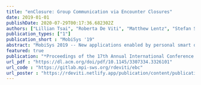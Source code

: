 ```yaml
---
title: "enClosure: Group Communication via Encounter Closures"
date: 2019-01-01
publishDate: 2020-07-29T00:17:36.682302Z
authors: ["Lillian Tsai", "Roberta De Viti", "Matthew Lentz", "Stefan Saroiu", "Bobby Bhattacharjee", "Peter Druschel"]
publication_types: ["1"]
publication_short : "MobiSys '19"
abstract: "MobiSys 2019 -- New applications enabled by personal smart devices and the Internet-of-Things (IoT) require communication in the context of periods of spatial co-location. Examples of this encounter-based communication (EbC) include social exchange among individuals who shared an experience, and interaction among personal and IoT devices that provide location-based services. Existing EbC systems are limited to communication among participants that share a direct encounter. This paper is inspired by two insights: (1) encounters also enable group communication among devices connected bypaths in the encounter graph that is contextual, spontaneous, secure, and does not require users to reveal identifying or linkable information; and(2) addressing communication partners using encounter closures subject to causal, spatial, and temporal constraints enables powerful new forms of group communication. We present the design of enClosure, a service providing group communication based on encounter closures for mobile and IoT applications, and a prototype implementation for Android and the Microsoft Embedded Social Cloud platform. Using real-world traces, we show that enClosure provides a privacy-preserving, secure platform for a wide range of group communication applications rangingfrom connecting attendees of a large event and virtual guest books to disseminating health risk warnings, lost-and-found, and tracing missing persons."
featured: true
publication: "*Proceedings of the 17th Annual International Conference on Mobile Systems, Applications, and Services (MobiSys '19)*"
url_pdf : "https://dl.acm.org/doi/pdf/10.1145/3307334.3326101"
url_code : "https://gitlab.mpi-sws.org/rdeviti/ebc"
url_poster : "https://rdeviti.netlify.app/publication/content/publication/tsai-2019-enclosure/enclosure_poster.pdf"
---
```



